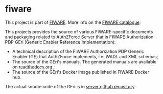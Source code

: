 # fiware
This project is part of [FIWARE](https://www.fiware.org). More info on the [FIWARE catalogue](http://catalogue.fiware.org/enablers/authorization-pdp-authzforce).

This projects provides the source of various FIWARE-specific documents and packaging related to AuthZForce Server that is FIWARE Authorization PDP GEri (Generic Enabler Reference Implementation):
- A technical description of the FIWARE Authorization PDP Generic Enabler (GE) that AuthZForce implements, i.e. WADL and XML schemas;
- The source of the GEri's manuals. The generated manuals are available on [readthedocs.org](http://authzforce-ce-fiware.readthedocs.org/) ;
- The source of the GEri's Docker image published in FIWARE Docker hub.

The actual source code of the GEri is in [server github repository](server).
